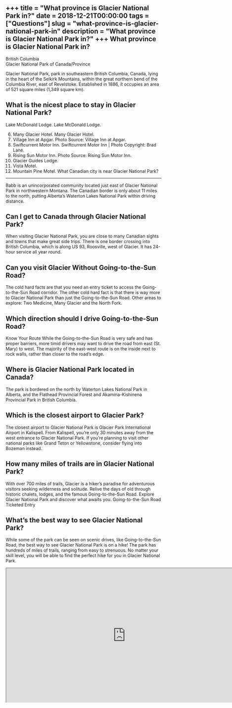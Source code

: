 +++
title = "What province is Glacier National Park in?"
date = 2018-12-21T00:00:00
tags = ["Questions"]
slug = "what-province-is-glacier-national-park-in"
description = "What province is Glacier National Park in?"
+++
What province is Glacier National Park in?
------------------------------------------

British Columbia  
Glacier National Park of Canada/Province

Glacier National Park, park in southeastern British Columbia, Canada, lying in the heart of the Selkirk Mountains, within the great northern bend of the Columbia River, east of Revelstoke. Established in 1886, it occupies an area of 521 square miles (1,349 square km).

What is the nicest place to stay in Glacier National Park?
----------------------------------------------------------

Lake McDonald Lodge. Lake McDonald Lodge.

6. Many Glacier Hotel. Many Glacier Hotel.
7. Village Inn at Apgar. Photo Source: Village Inn at Apgar.
8. Swiftcurrent Motor Inn. Swiftcurrent Motor Inn | Photo Copyright: Brad Lane.
9. Rising Sun Motor Inn. Photo Source: Rising Sun Motor Inn.
10. Glacier Guides Lodge.
11. Vista Motel.
12. Mountain Pine Motel.
What Canadian city is near Glacier National Park?
-------------------------------------------------

Babb is an unincorporated community located just east of Glacier National Park in northwestern Montana. The Canadian border is only about 11 miles to the north, putting Alberta’s Waterton Lakes National Park within driving distance.

Can I get to Canada through Glacier National Park?
--------------------------------------------------

When visiting Glacier National Park, you are close to many Canadian sights and towns that make great side trips. There is one border crossing into British Columbia, which is along US 93, Roosville, west of Glacier. It has 24-hour service all year round.

Can you visit Glacier Without Going-to-the-Sun Road?
----------------------------------------------------

The cold hard facts are that you need an entry ticket to access the Going-to-the-Sun Road corridor. The other cold hard fact is that there is way more to Glacier National Park than just the Going-to-the-Sun Road. Other areas to explore: Two Medicine, Many Glacier and the North Fork.

Which direction should I drive Going-to-the-Sun Road?
-----------------------------------------------------

Know Your Route While the Going-to-the-Sun Road is very safe and has proper barriers, more timid drivers may want to drive the road from east (St. Mary) to west. The majority of the east-west route is on the inside next to rock walls, rather than closer to the road’s edge.

Where is Glacier National Park located in Canada?
-------------------------------------------------

The park is bordered on the north by Waterton Lakes National Park in Alberta, and the Flathead Provincial Forest and Akamina-Kishinena Provincial Park in British Columbia.

Which is the closest airport to Glacier Park?
---------------------------------------------

The closest airport to Glacier National Park is Glacier Park International Airport in Kalispell. From Kalispell, you’re only 30 minutes away from the west entrance to Glacier National Park. If you’re planning to visit other national parks like Grand Teton or Yellowstone, consider flying into Bozeman instead.

How many miles of trails are in Glacier National Park?
------------------------------------------------------

With over 700 miles of trails, Glacier is a hiker’s paradise for adventurous visitors seeking wilderness and solitude. Relive the days of old through historic chalets, lodges, and the famous Going-to-the-Sun Road. Explore Glacier National Park and discover what awaits you. Going-to-the-Sun Road Ticketed Entry

What’s the best way to see Glacier National Park?
-------------------------------------------------

While some of the park can be seen on scenic drives, like Going-to-the-Sun Road, the best way to see Glacier National Park is on a hike! The park has hundreds of miles of trails, ranging from easy to strenuous. No matter your skill level, you will be able to find the perfect hike for you in Glacier National Park.

<iframe allow="accelerometer; autoplay; clipboard-write; encrypted-media; gyroscope; picture-in-picture" allowfullscreen="" class="__youtube_prefs__  epyt-is-override  no-lazyload" data-no-lazy="1" data-origheight="433" data-origwidth="770" data-skipgform_ajax_framebjll="" height="433" id="_ytid_76032" loading="lazy" src="https://www.youtube.com/embed/v2nsLX0oO9E?enablejsapi=1&autoplay=0&cc_load_policy=0&cc_lang_pref=&iv_load_policy=1&loop=0&modestbranding=0&rel=1&fs=1&playsinline=0&autohide=2&theme=dark&color=red&controls=1&" title="YouTube player" width="770"></iframe>
